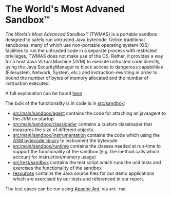 The World's Most Advaned Sandbox™
=================================

*The World’s Most Advanced Sandbox™* (TWMAS) is a portable sandbox designed to safely run untrusted Java bytecode. Unlike traditional sandboxes, many of which use non-portable operating system (OS) facilities to run the untrusted code in a separate process with restricted privileges, TWMAS does not make use of the OS. Rather, it provides a way for a host Java Virtual Machine (JVM) to execute untrusted code directly, using the Java SecurityManager to block access to dangerous capabilities (Filesystem, Network, System, etc.) and instruction-rewriting in order to bound the number of bytes of memory allocated and the number of instruction executed.

A full explanation can be found [here](https://docs.google.com/document/d/1-gFHzZR0X8cDG6CWDgktRAs4pcvxHOQKFiUZ9_2mUhE/edit#)

The bulk of the functionality is in code is in [src/sandbox](6858/tree/master/src/sandbox):

- [src/main/sandbox/agent](6858/tree/master/src/main/sandbox/agent) contains the code for attaching an javaagent to the JVM on startup.
- [src/main/sandbox/classloader](6858/tree/master/src/main/sandbox/classloader) contains a custom classloader that measures the size of different objects
- [src/main/sandbox/instrumentation](6858/tree/master/src/main/sandbox/instrumentation) contains the code which using the [ASM bytecode library](http://asm.ow2.org/) to instrument the bytecode
- [src/main/sandbox/runtime](6858/tree/master/src/main/sandbox/runtime) contains the classes needed at run-time to support the functionality of the sandbox (e.g. the method calls which account for instruction/memory usage)
- [src/test/sandbox](6858/tree/master/src/test/sandbox) contains the test script which runs the unit tests and exercises the functionality of the sandbox
- [resources](6858/tree/master/resources) contains the Java source files for our demo applications which are exercised by our tests and referenced in our report.

The test cases can be run using [Apache Ant](http://ant.apache.org/), via `ant run`.


